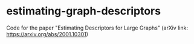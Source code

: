# estimating-graph-descriptors
Code for the paper "Estimating Descriptors for Large Graphs" (arXiv link: https://arxiv.org/abs/2001.10301)
